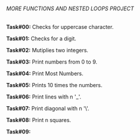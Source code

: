 ###### MORE FUNCTIONS AND NESTED LOOPS PROJECT

**Task#00:** Checks for uppercase character.

**Task#01:** Checks for a digit.

**Task#02:** Mutiplies two integers.

**Task#03:** Print numbers from 0 to 9.

**Task#04:** Print Most Numbers.

**Task#05:** Prints 10 times the numbers.

**Task#06:** Print lines with n '\_'.

**Task#07:** Print diagonal with n '\\'.

**Task#08:** Print n squares.

**Task#09:** 
